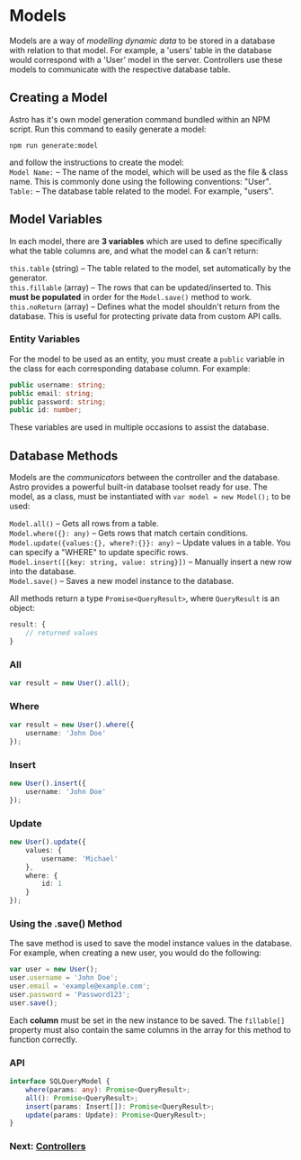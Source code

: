 # Models
Models are a way of *modelling dynamic data* to be stored in a database with relation to that model. For example, a 'users' table in the database would correspond with a 'User' model in the server. Controllers use these models to communicate with the respective database table.  

## Creating a Model
Astro has it's own model generation command bundled within an NPM script. Run this command to easily generate a model:  

`npm run generate:model`  

and follow the instructions to create the model:  
`Model Name:` – The name of the model, which will be used as the file & class name. This is commonly done using the following conventions: "User".  
`Table:` – The database table related to the model. For example, "users".

## Model Variables
In each model, there are **3 variables** which are used to define specifically what the table columns are, and what the model can & can't return:  

`this.table` (string) – The table related to the model, set automatically by the generator.  
`this.fillable` (array) – The rows that can be updated/inserted to. This **must be populated** in order for the `Model.save()` method to work.  
`this.noReturn` (array) – Defines what the model shouldn't return from the database. This is useful for protecting private data from custom API calls.  

### Entity Variables
For the model to be used as an entity, you must create a `public` variable in the class for each corresponding database column. For example:
```ts
public username: string;
public email: string;
public password: string;
public id: number;
```   
These variables are used in multiple occasions to assist the database.  

## Database Methods
Models are the *communicators* between the controller and the database. Astro provides a powerful built-in database toolset ready for use. The model, as a class, must be instantiated with `var model = new Model();` to be used: 

`Model.all()` – Gets all rows from a table.  
`Model.where({}: any)` – Gets rows that match certain conditions.  
`Model.update({values:{}, where?:{}}: any)` – Update values in a table. You can specify a "WHERE" to update specific rows.  
`Model.insert([{key: string, value: string}])` – Manually insert a new row into the database.  
`Model.save()` – Saves a new model instance to the database.  

All methods return a type `Promise<QueryResult>`, where `QueryResult` is an object:
```ts
result: {
    // returned values
}
```  
### All
```ts
var result = new User().all();
```

### Where
```ts
var result = new User().where({
    username: 'John Doe'
});
```

### Insert
```ts
new User().insert({
    username: 'John Doe'
});
```

### Update
```ts
new User().update({
    values: {
        username: 'Michael'
    },
    where: {
        id: 1
    }
});
```

### Using the .save() Method
The save method is used to save the model instance values in the database. For example, when creating a new user, you would do the following:  
```ts
var user = new User();
user.username = 'John Doe';
user.email = 'example@example.com';
user.password = 'Password123';
user.save();
```
Each **column** must be set in the new instance to be saved. The `fillable[]` property must also contain the same columns in the array for this method to function correctly.  

### API
```ts
interface SQLQueryModel {
    where(params: any): Promise<QueryResult>;
    all(): Promise<QueryResult>;
    insert(params: Insert[]): Promise<QueryResult>;
    update(params: Update): Promise<QueryResult>;
}
```

### Next: [Controllers]()